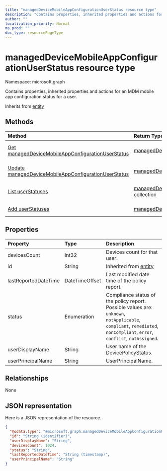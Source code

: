 ```yaml
---
title: "managedDeviceMobileAppConfigurationUserStatus resource type"
description: "Contains properties, inherited properties and actions for an MDM mobile app configuration status for a user."
author: ""
localization_priority: Normal
ms.prod: ""
doc_type: resourcePageType
---
```


# managedDeviceMobileAppConfigurationUserStatus resource type


Namespace: microsoft.graph

Contains properties, inherited properties and actions for an MDM mobile app configuration status for a user.


Inherits from [entity](../resources/entity.md)

## Methods
|Method|Return Type|Description|
|:---|:---|:---|
|[Get managedDeviceMobileAppConfigurationUserStatus](../api/manageddevicemobileappconfigurationuserstatus-get.md)|[managedDeviceMobileAppConfigurationUserStatus](../resources/manageddevicemobileappconfigurationuserstatus.md)|Read properties and relationships of the [managedDeviceMobileAppConfigurationUserStatus](../resources/manageddevicemobileappconfigurationuserstatus.md) object.|
|[Update managedDeviceMobileAppConfigurationUserStatus](../api/manageddevicemobileappconfigurationuserstatus-update.md)|[managedDeviceMobileAppConfigurationUserStatus](../resources/manageddevicemobileappconfigurationuserstatus.md)|Update the properties of a [managedDeviceMobileAppConfigurationUserStatus](../resources/manageddevicemobileappconfigurationuserstatus.md) object.|
|[List userStatuses](../api/manageddevicemobileappconfiguration-list-userstatuses.md)|[managedDeviceMobileAppConfigurationUserStatus](../resources/manageddevicemobileappconfigurationuserstatus.md) collection|Get the managedDeviceMobileAppConfigurationUserStatuses from the userStatuses navigation property.|
|[Add userStatuses](../api/manageddevicemobileappconfiguration-post-userstatuses.md)|[managedDeviceMobileAppConfigurationUserStatus](../resources/manageddevicemobileappconfigurationuserstatus.md)|Add userStatuses by posting to the userStatuses collection.|

## Properties
|Property|Type|Description|
|:---|:---|:---|
|devicesCount|Int32|Devices count for that user.|
|id|String| Inherited from [entity](../resources/entity.md)|
|lastReportedDateTime|DateTimeOffset|Last modified date time of the policy report.|
|status|Enumeration|Compliance status of the policy report. Possible values are: `unknown`, `notApplicable`, `compliant`, `remediated`, `nonCompliant`, `error`, `conflict`, `notAssigned`.|
|userDisplayName|String|User name of the DevicePolicyStatus.|
|userPrincipalName|String|UserPrincipalName.|

## Relationships
None

## JSON representation
Here is a JSON representation of the resource.
<!-- {
  "blockType": "resource",
  "keyProperty": "id",
  "@odata.type": "microsoft.graph.managedDeviceMobileAppConfigurationUserStatus",
  "baseType": "microsoft.graph.entity",
  "openType": false
}
-->
``` json
{
  "@odata.type": "#microsoft.graph.managedDeviceMobileAppConfigurationUserStatus",
  "id": "String (identifier)",
  "userDisplayName": "String",
  "devicesCount": 1024,
  "status": "String",
  "lastReportedDateTime": "String (timestamp)",
  "userPrincipalName": "String"
}
```

